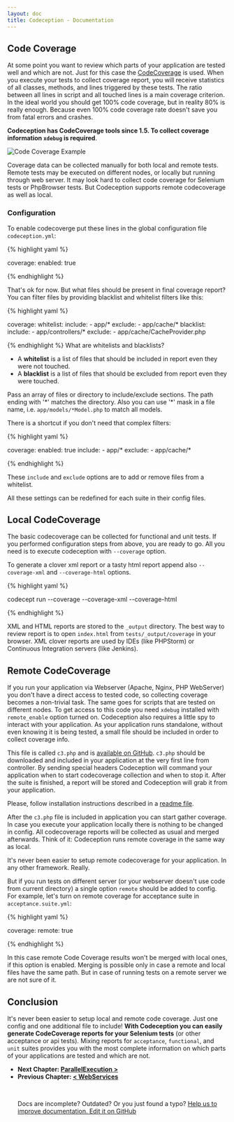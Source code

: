 ```yaml
---
layout: doc
title: Codeception - Documentation
---
```


## Code Coverage

At some point you want to review which parts of your application are tested well and which are not.
Just for this case the [CodeCoverage](http://en.wikipedia.org/wiki/Code_coverage) is used. When you execute your tests to collect coverage report,
you will receive statistics of all classes, methods, and lines triggered by these tests.
The ratio between all lines in script and all touched lines is a main coverage criterion. In the ideal world you should get 100% code coverage, but in reality 80% is really enough. Because even 100% code coverage rate doesn't save you from fatal errors and crashes.

**Codeception has CodeCoverage tools since 1.5. To collect coverage information `xdebug` is required**.

![Code Coverage Example](http://codeception.com/images/coverage.png)

Coverage data can be collected manually for both local and remote tests. Remote tests may be executed on different nodes,
or locally but running through web server. It may look hard to collect code coverage for Selenium tests or PhpBrowser tests. But Codeception supports remote codecoverage as well as local.

### Configuration

To enable codecoverge put these lines in the global configuration file `codeception.yml`:

{% highlight yaml %}

coverage:
    enabled: true

{% endhighlight %}

That's ok for now. But what files should be present in final coverage report? You can filter files by providing blacklist and whitelist filters like this:

{% highlight yaml %}

coverage:
    whitelist:
        include:
            - app/*
        exclude:
            - app/cache/*
    blacklist:
        include:
            - app/controllers/*
        exclude:
            - app/cache/CacheProvider.php


{% endhighlight %}
What are whitelists and blacklists?

* A **whitelist** is a list of files that should be included in report even they were not touched.
* A **blacklist** is a list of files that should be excluded from report even they were touched.

Pass an array of files or directory to include/exclude sections. The path ending with '\*' matches the directory.
Also you can use '\*' mask in a file name, i.e. `app/models/*Model.php` to match all models.

There is a shortcut if you don't need that complex filters:

{% highlight yaml %}

coverage:
    enabled: true
    include:
        - app/*
    exclude:
        - app/cache/*

{% endhighlight %}

These `include` and `exclude` options are to add or remove files from a whitelist.

All these settings can be redefined for each suite in their config files.

## Local CodeCoverage

The basic codecoverage can be collected for functional and unit tests.
If you performed configuration steps from above, you are ready to go.
All you need is to execute codeception with `--coverage` option.

To generate a clover xml report or a tasty html report append also `--coverage-xml` and `--coverage-html` options.

{% highlight yaml %}

codecept run --coverage --coverage-xml --coverage-html

{% endhighlight %}

XML and HTML reports are stored to the `_output` directory. The best way to review report is to open `index.html` from `tests/_output/coverage` in your browser.
XML clover reports are used by IDEs (like PHPStorm) or Continuous Integration servers (like Jenkins).

## Remote CodeCoverage

If you run your application via Webserver (Apache, Nginx, PHP WebServer) you don't have a direct access to tested code,
so collecting coverage becomes a non-trivial task. The same goes for scripts that are tested on different nodes.
To get access to this code you need `xdebug` installed with `remote_enable` option turned on.
Codeception also requires a little spy to interact with your application. As your application runs standalone,
without even knowing it is being tested, a small file should be included in order to collect coverage info.

This file is called `c3.php` and is [available on GitHub](https://github.com/Codeception/c3).
`c3.php` should be downloaded and included in your application at the very first line from controller.
By sending special headers Codeception will command your application when to start codecoverage collection and when to stop it.
After the suite is finished, a report will be stored and Codeception will grab it from your application.

Please, follow installation instructions described in a [readme file](https://github.com/Codeception/c3).

After the `c3.php` file is included in application you can start gather coverage.
In case you execute your application locally there is nothing to be changed in config.
All codecoverage reports will be collected as usual and merged afterwards.
Think of it: Codeception runs remote coverage in the same way as local.

It's never been easier to setup remote codecoverage for your application. In any other framework. Really.

But if you run tests on different server (or your webserver doesn't use code from current directory) a single option `remote` should be added to config.
For example, let's turn on remote coverage for acceptance suite in `acceptance.suite.yml`:

{% highlight yaml %}

coverage:
    remote: true

{% endhighlight %}

In this case remote Code Coverage results won't be merged with local ones, if this option is enabled.
Merging is possible only in case a remote and local files have the same path.
But in case of running tests on a remote server we are not sure of it.

## Conclusion

It's never been easier to setup local and remote code coverage. Just one config and one additional file to include!
**With Codeception you can easily generate CodeCoverage reports for your Selenium tests** (or other acceptance or api tests). Mixing reports for `acceptance`, `functional`, and `unit` suites provides you with the most complete information on which parts of your applications are tested and which are not.




* **Next Chapter: [ParallelExecution >](/docs/12-ParallelExecution)**
* **Previous Chapter: [< WebServices](/docs/10-WebServices)**<p>&nbsp;</p><div class="alert alert-warning">Docs are incomplete? Outdated? Or you just found a typo? <a href="https://github.com/Codeception/Codeception/tree/2.0/docs">Help us to improve documentation. Edit it on GitHub</a>